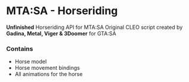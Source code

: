 # MTA:SA - Horseriding
**Unfinished** Horseriding API for MTA:SA
Original CLEO script created by **Gadina, Metal, Viger & 3Doomer** for GTA:SA

### Contains
  - Horse model
  - Horse movement bindings
  - All animations for the horse
